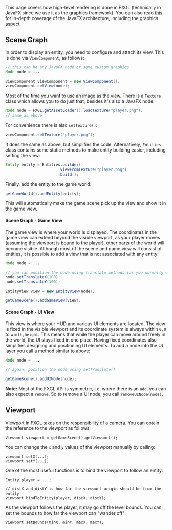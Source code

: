 This page covers how high-level rendering is done in FXGL (technically in JavaFX since we use it as the graphics framework). You can also read [this](http://docs.oracle.com/javase/8/javafx/get-started-tutorial/jfx-architecture.htm#A1106328) for in-depth coverage of the JavaFX architecture, including the graphics aspect.

## Scene Graph

In order to display an entity, you need to configure and attach its view.
This is done via `ViewComponent`, as follows:

```java
// this can be any JavaFX node or some custom graphics
Node node = ...

ViewComponent viewComponent = new ViewComponent();
viewComponent.setView(node);
```

Most of the time you want to use an image as the view.
There is a `Texture` class which allows you to do just that, besides it's also a JavaFX node:

```java
Node node = FXGL.getAssetLoader().loadTexture("player.png");
// same as above
```

For convenience there is also `setTexture()`:

```java
viewComponent.setTexture("player.png");
```

It does the same as above, but simplifies the code.
Alternatively, `Entities` class contains some static methods to make entity building easier, including setting the view:

```java
Entity entity = Entities.builder()
                       .viewFromTexture("player.png")
                       .build();
```

Finally, add the entity to the game world:

```java
getGameWorld().addEntity(entity);
```

This will automatically make the game scene pick up the view and show it in the game view.

#### Scene Graph - Game View

The game view is where your world is displayed.
The coordinates in the game view can extend beyond the visible viewport, as your player moves (assuming the viewport is bound to the player), other parts of the world will become visible.
Although most of the scene and game view will consist of entities, it is possible to add a view that is not associated with any entity:

```java
Node node = ...

// you can position the node using translate methods (as you normally would in JavaFX)
node.setTranslateX(100);
node.setTranslateY(100);

EntityView view = new EntityView(node);

getGameScene().addGameView(view);
```

#### Scene Graph - UI View

This view is where your HUD and various UI elements are located.
The view is fixed in the visible viewport and its coordinate system is always within `0,0` to `width,height`.
This means that while the player can move around freely in the world, the UI stays fixed in one place.
Having fixed coordinates also simplifies designing and positioning UI elements.
To add a node into the UI layer you call a method similar to above:

```java
Node node = ...

// again, position the node using setTranslate()

getGameScene().addUINode(node);
```

**Note:** Most of the FXGL API is symmetric, i.e. where there is an `add`, you can also expect a `remove`. So to remove a UI node, you call `removeUINode(node)`.

## Viewport

Viewport in FXGL takes on the responsibility of a camera.
You can obtain the reference to the viewport as follows:

```
Viewport viewport = getGameScene().getViewport();
```

You can change the `x` and `y` values of the viewport manually by calling:

```
viewport.setX(...);
viewport.setY(...);
```

One of the most useful functions is to bind the viewport to follow an entity:

```
Entity player = ...;

// distX and distY is how far the viewport origin should be from the entity
viewport.bindToEntity(player, distX, distY);
```

As the viewport follows the player, it may go off the level bounds.
You can set the bounds to how far the viewport can "wander off":

```
viewport.setBounds(minX, minY, maxX, maxY);
```